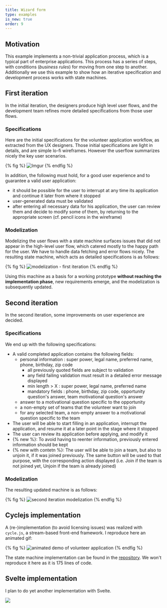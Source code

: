 ```yaml
---
title: Wizard form
type: examples
is_new: true
order: 9
---
```


## Motivation
This example implements a non-trivial application process, which is a typical part of enterprise applications. This process has a series of steps, with conditions (*business rules*) for moving from one step to another. Additionally we use this example to show how an iterative specification and development process works with state machines.

## First iteration
In the initial iteration, the designers produce high level user flows, and the development team refines more detailed specifications from those user flows.
 
### Specifications
Here are the initial specifications for the volunteer application workflow, as extracted from the UX designers. Those initial specifications are light in details, and are simple lo-fi wireframes. However the userflow summarizes nicely the key user scenarios.

{% fig %}
![Imgur](https://imgur.com/xcO9xnY.jpg)
{% endfig %}

In addition, the following must hold, for a good user experience and to guarantee a valid user application:

- it should be possible for the user to interrupt at any time its application and continue it later from where it stopped 
- user-generated data must be validated 
- after entering all necessary data for his application, the user can review them and decide to modify some of them, by returning to the appropriate screen (cf. pencil icons in the wireframe)

### Modelization
Modelizing the user flows with a state machine surfaces issues that did not appear in the high-level user flow, which catered mostly to the happy path for the user. We have to handle data fetching and error flows nicely. The resulting state machine, which acts as detailed specifications is as follows:

{% fig %}
![modelization - first iteration](../../graphs/sparks%20application%20process%20with%20comeback%20proper%20syntax%20hierarchical%20fsm.png)
{% endfig %}

Using this machine as a basis for a working prototype **without reaching the implementation phase**, new requirements emerge, and the modelization is subsequently updated. 

## Second iteration
In the second iteration, some improvements on user experience are decided. 

### Specifications
We end up with the following specifications:

- A valid completed application contains the following fields: 
  - personal information : super power, legal name, preferred name, phone, birthday, zip code
    - all previously quoted fields are subject to validation
    - any field failing validation must result in a detailed error message displayed
    - min length > X : super power, legal name, preferred name
    - mandatory fields : phone, birthday, zip code, opportunity question's answer, team motivational question's answer 
  - answer to a motivational question specific to the opportunity
  - a non-empty set of teams that the volunteer want to join
  - for any selected team, a non-empty answer to a motivational question specific to the team
- The user will be able to start filling in an application, interrupt the application, and resume it at a later point in the stage where it stopped
- The user can review its application before applying, and modify it
- {% new %}: To avoid having to reenter information, previously entered information should be kept
- {% new with contetn %}: The user will be able to join a team, but also to unjoin it, if it was joined previously. The same button will be used to that purpose, with the corresponding action displayed (i.e. Join if the team is not joined yet, Unjoin if the team is already joined)

### Modelization
The resulting updated machine is as follows:

{% fig %}
![second iteration modelization](../../graphs/sparks%20application%20process%20with%20comeback%20proper%20syntax%20hierarchical%20fsm%20iter1.1.png) 
{% endfig %}

## Cyclejs implementation

A (re-)implementation (to avoid licensing issues) was realized with `cycle.js`, a stream-based front-end framework. I reproduce here an animated gif:

{% fig %}
![animated demo of volunteer application](../../images/volunteer-app/animated_demo.gif)
{% endfig %}

The state machine implementation can be found in the [repository](https://github.com/brucou/cycle-state-machine-demo/blob/first-iteration-fix/src/processApplication/fsmSpecs.js). We won't reproduce it here as it is 175 lines of code.

## Svelte implementation
I plan to do yet another implementation with Svelte.

![](../../images/coming-soon/under-construction-png-transparent-images-39666.png)
